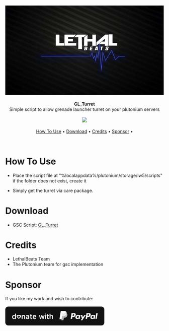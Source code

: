 <p align="center">
  <img src="https://github.com/LastDemon99/LastDemon99/blob/main/Data/lb_logo.jpg">
  <br><br>
  <b>GL_Turret</b><br>
  <a>Simple script to allow grenade launcher turret on your plutonium servers</a>    
  <br><br>
  <img src="https://github.com/LastDemon99/LastDemon99/blob/main/Data/gl_turret_mp.png">
  <br><br>
  <a href="#how-to-use">How To Use</a> •
  <a href="#download">Download</a> •
  <a href="#credits">Credits</a> •
  <a href="#sponsor">Sponsor</a> •
</p>

<br>

# <a name="how-to-use"></a>How To Use
- Place the script file at "%localappdata%/plutonium/storage/iw5/scripts" if the folder does not exist, create it

- Simply get the turret via care package.<br>
	
# <a name="download"></a>Download
- GSC Script: [GL_Turret]()
#

# <a name="credits"></a>Credits
- LethalBeats Team
- The Plutonium team for gsc implementation

# <a name="sponsor"></a>Sponsor
If you like my work and wish to contribute:<br><br/>
<a href="https://www.paypal.com/paypalme/lastdemon99/"><img src="https://github.com/LastDemon99/LastDemon99/blob/main/Data/paypal_dark.svg" height="60"></a>